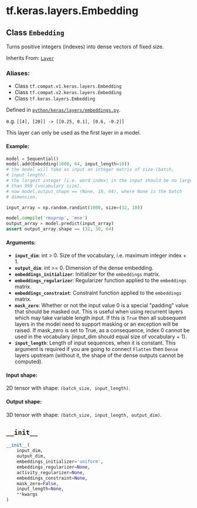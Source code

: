 <div itemscope itemtype="http://developers.google.com/ReferenceObject">
<meta itemprop="name" content="tf.keras.layers.Embedding" />
<meta itemprop="path" content="Stable" />
<meta itemprop="property" content="__init__"/>
</div>

# tf.keras.layers.Embedding

## Class `Embedding`

Turns positive integers (indexes) into dense vectors of fixed size.

Inherits From: [`Layer`](../../../tf/keras/layers/Layer.md)

### Aliases:

* Class `tf.compat.v1.keras.layers.Embedding`
* Class `tf.compat.v2.keras.layers.Embedding`
* Class `tf.keras.layers.Embedding`



Defined in [`python/keras/layers/embeddings.py`](/code/stable/tensorflow/python/keras/layers/embeddings.py).

<!-- Placeholder for "Used in" -->

e.g. `[[4], [20]] -> [[0.25, 0.1], [0.6, -0.2]]`

This layer can only be used as the first layer in a model.

#### Example:



```python
model = Sequential()
model.add(Embedding(1000, 64, input_length=10))
# the model will take as input an integer matrix of size (batch,
# input_length).
# the largest integer (i.e. word index) in the input should be no larger
# than 999 (vocabulary size).
# now model.output_shape == (None, 10, 64), where None is the batch
# dimension.

input_array = np.random.randint(1000, size=(32, 10))

model.compile('rmsprop', 'mse')
output_array = model.predict(input_array)
assert output_array.shape == (32, 10, 64)
```

#### Arguments:


* <b>`input_dim`</b>: int > 0. Size of the vocabulary,
  i.e. maximum integer index + 1.
* <b>`output_dim`</b>: int >= 0. Dimension of the dense embedding.
* <b>`embeddings_initializer`</b>: Initializer for the `embeddings` matrix.
* <b>`embeddings_regularizer`</b>: Regularizer function applied to
  the `embeddings` matrix.
* <b>`embeddings_constraint`</b>: Constraint function applied to
  the `embeddings` matrix.
* <b>`mask_zero`</b>: Whether or not the input value 0 is a special "padding"
  value that should be masked out.
  This is useful when using recurrent layers
  which may take variable length input.
  If this is `True` then all subsequent layers
  in the model need to support masking or an exception will be raised.
  If mask_zero is set to True, as a consequence, index 0 cannot be
  used in the vocabulary (input_dim should equal size of
  vocabulary + 1).
* <b>`input_length`</b>: Length of input sequences, when it is constant.
  This argument is required if you are going to connect
  `Flatten` then `Dense` layers upstream
  (without it, the shape of the dense outputs cannot be computed).


#### Input shape:

2D tensor with shape: `(batch_size, input_length)`.



#### Output shape:

3D tensor with shape: `(batch_size, input_length, output_dim)`.


<h2 id="__init__"><code>__init__</code></h2>

``` python
__init__(
    input_dim,
    output_dim,
    embeddings_initializer='uniform',
    embeddings_regularizer=None,
    activity_regularizer=None,
    embeddings_constraint=None,
    mask_zero=False,
    input_length=None,
    **kwargs
)
```






